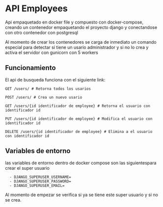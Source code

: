 # API Employees

Api empaquetado en docker file y compuesto con docker-compose, creando un contenedor empaquetando el proyecto django y conectandose con otro contenedor con postgresql

Al momento de crear los contenedores se carga de inmediato un comando especial para detectar si tiene un usario administrador y si no lo crea y activa el servidor con gunicorn con 5 workers

## Funcionamiento

El api de busqueda funciona con el siguiente link:

```
GET /users/ # Retorna todos los usarios

POST /users/ # Crea un nuevo usario

GET /users/{id identificador de employee} # Retorna el usuario con identificador id

PUT /users/{id identificador de employee} # Modifica el usuario con identificador id

DELETE /users/{id identificador de employee} # Elimina a el usuario con identificador id
```

## Variables de entorno

las variables de entorno dentro de docker compose son las siguientespara crear el super usuario

      - DJANGO_SUPERUSER_USERNAME=
      - DJANGO_SUPERUSER_PASSWORD=
      - DJANGO_SUPERUSER_EMAIL=

Al momento de empezar se verifica si ya se tiene este super usuario y si no se crea.

